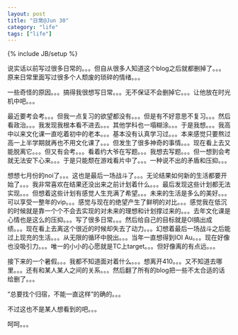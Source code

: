 ```yaml
---
layout: post
title: "日常@Jun 30"
category: "life"
tags: ["life"]
---
```

{% include JB/setup %}

说实话以前写过很多日常的。。。但自从很多人知道这个blog之后就都删掉了。。。原来日常里面写过很多个人颓废的琐碎的情绪。。。

一些奇怪的原因。。。搞得我很想写日常。。。无不保证不会删掉它。。。让他放在时光机中吧。。。

最近要考会考。。。但我一点复习的欲望都没有。。。但是有不好意思不复习。。。然后看政治。。。我发现我根本看不进去。。。其他学科也一塌糊涂。。。于是我想。。。我高中以来文化课一直吃着初中的老本。。。基本没有认真学习过。。。本来感觉只要熬过高一上半学期就再也不用文化课了。。。但发生了很多神奇的事情。。。现在看上去又能脱离它。。。但又有会考。。。看着约大爷在写题。。。我想去写题。。。但一想到会考就无法安下心来。。。于是只能颓在游戏看片中了。。。一种说不出的矛盾和压抑。。。

想想七月份的noi了。。。这也是最后一场战斗了。。。无论结果如何新的生活都要开始了。。。我非常喜欢在结果还没出来之前计划着什么。。。最后发现这些计划都无法实现。。。但想着这些计划有感觉人生充满了希望。。。未来的生活是多么的美好。。。可以享受一整年的vip。。。感觉与现在的绝望产生了鲜明的对比。。。感觉我在低沉的时候就是靠一个个不会去实现的对未来的理想和计划撑过来的。。。去年文化课是心情也是这么的压抑。。。写了很多日常。。。然后给自己的目标就是OI搞出成绩。。。现在看上去离这个很近的时候却失去了动力。。。幻想着最后一场战斗之后能过上现充的生活。。。从无限的循环中脱出。。。当年一直想得到IOI Au。。。现在好像也没吸引力。。。唯一的小小的心愿就是TC上target。。。但好像离的有点远。。。

接下来的一个暑假。。。我都不知道面对着什么。。。想离开410。。。又不知道去哪里。。。还有和某人某人之间的关系。。。然后翻了所有的blog把一些不太合适的话给删了。。。

“总要找个归宿，不能一直这样”的确的。。。

不过这也不是某人想看到的吧。。。

呵呵。。。
